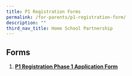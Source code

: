 ```yaml
---
title: P1 Registration Forms
permalink: /for-parents/p1-registration-form/
description: ""
third_nav_title: Home School Partnership
---
```

## Forms <br>
1) **[P1 Registration Phase 1 Application Form](/files/2020%20P1%20Registration%20Application%20Form%20-%20Phase%201.pdf)**

